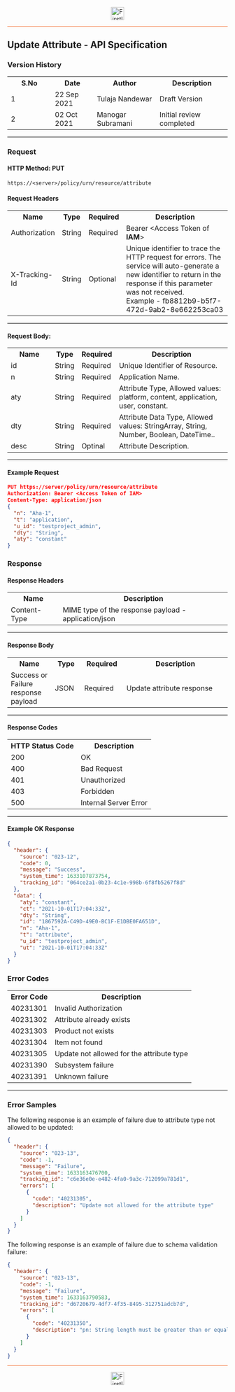 <p align="center"><img src="https://cdn.shortpixel.ai/spai/w_378+q_lossy+ret_img+to_webp/https://firstlight.ai/wp-content/uploads/2021/03/300ppi-logotype-transparent.png" alt="Firstlight" height="30"/></p>

<hr style="height:1px;border-width:0;background-color:#f26524">

## Update Attribute - API Specification

### Version History

<table width='100%'>
  <tr>
    <th width='20%'>S.No</th>
    <th>Date</th>
    <th>Author</th>
    <th>Description</th>
  </tr>
  <tr>
    <td>1</td>
    <td>22 Sep 2021</td>
    <td>Tulaja Nandewar</td>
    <td>Draft Version</td>
  </tr>
  <tr>
    <td>2</td>
    <td>02 Oct 2021</td>
    <td>Manogar Subramani</td>
    <td>Initial review completed</td>
  </tr>
</table>

<hr style="height:1px;border-width:0;background-color:black">

### Request

#### HTTP Method: PUT

```
https://<server>/policy/urn/resource/attribute
```

#### Request Headers

<table width='100%'>
  <tr>
    <th width='20%'>Name</th>
    <th>Type</th>
    <th>Required</th>
    <th>Description</th>
  </tr>
  <tr>
    <td>Authorization</td>
    <td>String</td>
    <td>Required</td>
    <td>Bearer &lt;Access Token of <b>IAM</b>&gt;</td>
  </tr>
  <tr>
    <td>X-Tracking-Id</td>
    <td>String</td>
    <td>Optional</td>
    <td>Unique identifier to trace the HTTP request for errors. The service will auto-generate a new identifier to return in the response if this parameter was not received.<br/>Example - fb8812b9-b5f7-472d-9ab2-8e662253ca03</td>
  </tr>
</table>

<hr style="height:1px;border-width:0;background-color:black">

#### Request Body:

<table width="100%">
  <tr>
    <th width='20%'>Name</th>
    <th>Type</th>
    <th>Required</th>
    <th>Description</th>
  </tr>
  <tr>
    <td>id</td>
    <td>String</td>
    <td>Required</td>
    <td>Unique Identifier of Resource.</td>
  </tr>
  <tr>
    <td>n</td>
    <td>String</td>
    <td>Required</td>
    <td>Application Name.</td>
  </tr>
  <tr>
    <td>aty</td>
    <td>String</td>
    <td>Required</td>
    <td>Attribute Type, Allowed values: platform, content, application, user, constant.</td>
  </tr>
  <tr>
    <td>dty</td>
    <td>String</td>
    <td>Required</td>
    <td>Attribute Data Type, Allowed values: StringArray, String, Number, Boolean, DateTime..</td>
  </tr>
  <tr>
    <td>desc</td>
    <td>String</td>
    <td>Optinal</td>
    <td>Attribute Description.</td>
  </tr>
</table>

<hr style="height:1px;border-width:0;background-color:black">

<div class="page"/>

#### Example Request

```json
PUT https://server/policy/urn/resource/attribute
Authorization: Bearer <Access Token of IAM>
Content-Type: application/json
{
  "n": "Aha-1",
  "t": "application",
  "u_id": "testproject_admin",
  "dty": "String",
  "aty": "constant"
}
```

### Response

#### Response Headers

<table width="100%">
  <tr>
    <th>Name</th>
    <th>Description</th>
  </tr>
  <tr>
    <td>Content-Type</td>
    <td>MIME type of the response payload - application/json</td>
  </tr>
</table>

<hr style="height:1px;border-width:0;background-color:black">

#### Response Body

<table width="100%">
  <tr>
    <th width='20%'>Name</th>
    <th>Type</th>
    <th>Required</th>
    <th>Description</th>
  </tr>
 <tr>
    <td>Success or Failure response payload</td>
    <td>JSON</td>
    <td>Required</td>
    <td>Update attribute response</td>
  </tr>
</table>

<hr style="height:1px;border-width:0;background-color:black">

#### Response Codes

<table width="100%">
  <tr>
    <th>HTTP Status Code</th>
    <th>Description</th>
  </tr>
  <tr>
    <td>200</td>
    <td>OK</td>
  </tr>
  <tr>
    <td>400</td>
    <td>Bad Request</td>
  </tr>
  <tr>
    <td>401</td>
    <td>Unauthorized</td>
  </tr>
  <tr>
    <td>403</td>
    <td>Forbidden</td>
  </tr>
  <tr>
    <td>500</td>
    <td>Internal Server Error</td>
  </tr>
</table>

<hr style="height:1px;border-width:0;background-color:black">

<div class="page"/>

#### Example OK Response

```json
{
  "header": {
    "source": "023-12",
    "code": 0,
    "message": "Success",
    "system_time": 1633107873754,
    "tracking_id": "064ce2a1-0b23-4c1e-998b-6f8fb5267f8d"
  },
  "data": {
    "aty": "constant",
    "ct": "2021-10-01T17:04:33Z",
    "dty": "String",
    "id": "1867592A-C49D-49E0-BC1F-E1DBE0FA651D",
    "n": "Aha-1",
    "t": "attribute",
    "u_id": "testproject_admin",
    "ut": "2021-10-01T17:04:33Z"
  }
}
```

### Error Codes

<table width="100%">
  <tr>
    <th>Error Code</th>
    <th>Description</th>
  </tr>
  <tr>
    <td>40231301</td>
    <td>Invalid Authorization</td>
  </tr>
  <tr>
    <td>40231302</td>
    <td>Attribute already exists</td>
  </tr>
  <tr>
    <td>40231303</td>
    <td>Product not exists</td>
  </tr>
  <tr>
    <td>40231304</td>
    <td> Item not found</td>
  </tr>
  <tr>
    <td>40231305</td>
    <td> Update not allowed for the attribute type</td>
  </tr>
  <tr>
    <td>40231390</td>
    <td>Subsystem failure</td>
  </tr>
  <tr>
    <td>40231391</td>
    <td>Unknown failure</td>
  </tr>
</table>

<hr style="height:1px;border-width:0;background-color:black">

### Error Samples

The following response is an example of failure due to attribute type not allowed to be updated:

```json
{
  "header": {
    "source": "023-13",
    "code": -1,
    "message": "Failure",
    "system_time": 1633163476700,
    "tracking_id": "c6e36e0e-e482-4fa0-9a3c-712099a781d1",
    "errors": [
      {
        "code": "40231305",
        "description": "Update not allowed for the attribute type"
      }
    ]
  }
}
```

The following response is an example of failure due to schema validation failure:

```json
{
  "header": {
    "source": "023-13",
    "code": -1,
    "message": "Failure",
    "system_time": 1633163790583,
    "tracking_id": "d6720679-4df7-4f35-8495-312751adcb7d",
    "errors": [
      {
        "code": "40231350",
        "description": "pn: String length must be greater than or equal to 1"
      }
    ]
  }
}
```

<hr style="height:1px;border-width:0;background-color:#f26524">

<p align="center"><img src="https://cdn.shortpixel.ai/spai/w_378+q_lossy+ret_img+to_webp/https://firstlight.ai/wp-content/uploads/2021/03/300ppi-logotype-transparent.png" alt="Firstlight" height="30"/></p>